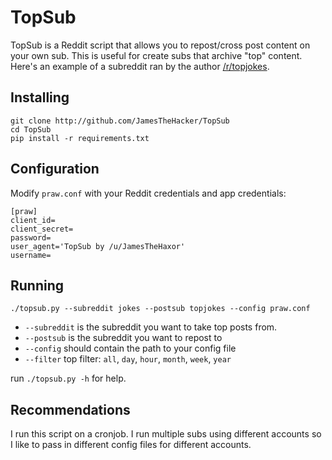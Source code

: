 # TopSub

TopSub is a Reddit script that allows you to repost/cross post content on your own sub. This is useful for create subs that archive "top" content. Here's an example of a subreddit ran by the author [/r/topjokes](https://www.reddit.com/r/topjokes/).

## Installing

    git clone http://github.com/JamesTheHacker/TopSub
    cd TopSub
    pip install -r requirements.txt

## Configuration

Modify `praw.conf` with your Reddit credentials and app credentials:

    [praw]
    client_id=
    client_secret=
    password=
    user_agent='TopSub by /u/JamesTheHaxor'
    username=

## Running

    ./topsub.py --subreddit jokes --postsub topjokes --config praw.conf

* `--subreddit` is the subreddit you want to take top posts from.
* `--postsub` is the subreddit you want to repost to
* `--config` should contain the path to your config file
* `--filter` top filter: `all`, `day`, `hour`, `month`, `week`, `year`

run `./topsub.py -h` for help.

## Recommendations

I run this script on a cronjob. I run multiple subs using different accounts so I like to pass in different config files for different accounts.

